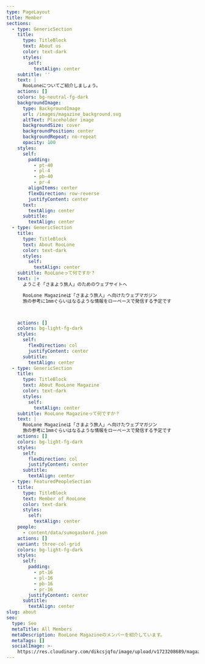 ```yaml
---
type: PageLayout
title: Member
sections:
  - type: GenericSection
    title:
      type: TitleBlock
      text: About us
      color: text-dark
      styles:
        self:
          textAlign: center
    subtitle: ''
    text: |
      RooLoneについてご紹介しましょう。
    actions: []
    colors: bg-neutral-fg-dark
    backgroundImage:
      type: BackgroundImage
      url: /images/magazine_background.svg
      altText: Placeholder image
      backgroundSize: cover
      backgroundPosition: center
      backgroundRepeat: no-repeat
      opacity: 100
    styles:
      self:
        padding:
          - pt-40
          - pl-4
          - pb-40
          - pr-4
        alignItems: center
        flexDirection: row-reverse
        justifyContent: center
      text:
        textAlign: center
      subtitle:
        textAlign: center
  - type: GenericSection
    title:
      type: TitleBlock
      text: About RooLone
      color: text-dark
      styles:
        self:
          textAlign: center
    subtitle: RooLoneって何ですか？
    text: |+
      ようこそ「さまよう旅人」のためのウェブサイトへ

      RooLone Magazineは「さまよう旅人」へ向けたウェブマガジン
      旅の参考に1mmぐらいはなるような情報をローペースで発信する予定です



    actions: []
    colors: bg-light-fg-dark
    styles:
      self:
        flexDirection: col
        justifyContent: center
      subtitle:
        textAlign: center
  - type: GenericSection
    title:
      type: TitleBlock
      text: About RooLone Magazine
      color: text-dark
      styles:
        self:
          textAlign: center
    subtitle: RooLone Magazineって何ですか？
    text: |
      RooLone Magazineは「さまよう旅人」へ向けたウェブマガジン
      旅の参考に1mmぐらいはなるような情報をローペースで発信する予定です
    actions: []
    colors: bg-light-fg-dark
    styles:
      self:
        flexDirection: col
        justifyContent: center
      subtitle:
        textAlign: center
  - type: FeaturedPeopleSection
    title:
      type: TitleBlock
      text: Member of RooLone
      color: text-dark
      styles:
        self:
          textAlign: center
    people:
      - content/data/sumogasbord.json
    actions: []
    variant: three-col-grid
    colors: bg-light-fg-dark
    styles:
      self:
        padding:
          - pt-16
          - pl-16
          - pb-16
          - pr-16
        justifyContent: center
      subtitle:
        textAlign: center
slug: about
seo:
  type: Seo
  metaTitle: All Members
  metaDescription: RooLone Magazineのメンバーを紹介しています。
  metaTags: []
  socialImage: >-
    https://res.cloudinary.com/dikcsjqfo/image/upload/v1723208689/magazine_thumbnail_cmafx9.svg
---
```

